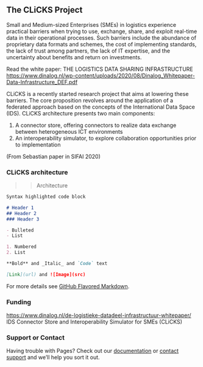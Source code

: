 ## The CLiCKS Project
Small and Medium-sized Enterprises (SMEs) in logistics experience practical barriers when trying to use, exchange, share, and exploit real-time data in their operational processes. Such barriers include the abundance of proprietary data formats and schemes, the cost of implementing standards, the lack of trust among partners, the lack of IT expertise, and the uncertainty about benefits and return on investments. 

Read the white paper: THE LOGISTICS DATA SHARING INFRASTRUCTURE
https://www.dinalog.nl/wp-content/uploads/2020/08/Dinalog_Whitepaper-Data-Infrastructure_DEF.pdf

CLiCKS is a recently started research project that aims at lowering these barriers. The core proposition revolves around the application of a federated approach based on the concepts of the International Data Space (IDS). CLiCKS  architecture presents two main components: 
1. A connector store, offering connectors to realize data exchange between heterogeneous ICT environments
2. An interoperability simulator, to explore collaboration opportunities prior to implementation 


(From Sebastian paper in SIFAI 2020)

### CLiCKS architecture 

>> Architecture

```markdown
Syntax highlighted code block

# Header 1
## Header 2
### Header 3

- Bulleted
- List

1. Numbered
2. List

**Bold** and _Italic_ and `Code` text

[Link](url) and ![Image](src)
```

For more details see [GitHub Flavored Markdown](https://guides.github.com/features/mastering-markdown/).


### Funding 
https://www.dinalog.nl/de-logistieke-datadeel-infrastructuur-whitepaper/
IDS Connector Store and Interoperability Simulator for SMEs (CLiCKS)

### Support or Contact

Having trouble with Pages? Check out our [documentation](https://docs.github.com/categories/github-pages-basics/) or [contact support](https://github.com/contact) and we’ll help you sort it out.

